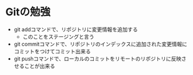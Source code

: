 # Gitの勉強
- git addコマンドで、リポジトリに変更情報を追加する
    - このことをステージングと言う
- git commitコマンドで、リポジトリのインデックスに追加された変更情報にコミットをつけてコミット出来る
- git pushコマンドで、ローカルのコミットをリモートのリポジトリに反映させることが出来る